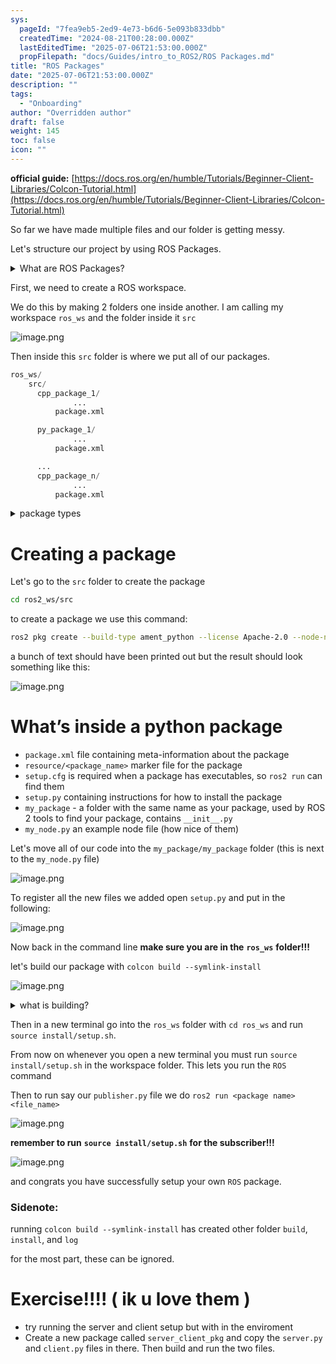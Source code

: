 ```yaml
---
sys:
  pageId: "7fea9eb5-2ed9-4e73-b6d6-5e093b833dbb"
  createdTime: "2024-08-21T00:28:00.000Z"
  lastEditedTime: "2025-07-06T21:53:00.000Z"
  propFilepath: "docs/Guides/intro_to_ROS2/ROS Packages.md"
title: "ROS Packages"
date: "2025-07-06T21:53:00.000Z"
description: ""
tags:
  - "Onboarding"
author: "Overridden author"
draft: false
weight: 145
toc: false
icon: ""
---
```


**official guide:** [https://docs.ros.org/en/humble/Tutorials/Beginner-Client-Libraries/Colcon-Tutorial.html](https://docs.ros.org/en/humble/Tutorials/Beginner-Client-Libraries/Colcon-Tutorial.html)

So far we have made multiple files and our folder is getting messy.

Let's structure our project by using ROS Packages.

<details>
      <summary>What are ROS Packages?</summary>
      ROS Packages are, as the name implies, packages of code that are highly sharable between ROS developers.
  </details>

First, we need to create a ROS workspace.

We do this by making 2 folders one inside another. I am calling my workspace `ros_ws` and the folder inside it `src`

![image.png](https://prod-files-secure.s3.us-west-2.amazonaws.com/d518164a-d88e-44d1-a4ee-3adb3bd8bce0/70706947-fd18-4537-a67b-e12946812d31/image.png?X-Amz-Algorithm=AWS4-HMAC-SHA256&X-Amz-Content-Sha256=UNSIGNED-PAYLOAD&X-Amz-Credential=ASIAZI2LB466WHRZN5EU%2F20250707%2Fus-west-2%2Fs3%2Faws4_request&X-Amz-Date=20250707T150818Z&X-Amz-Expires=3600&X-Amz-Security-Token=IQoJb3JpZ2luX2VjEG8aCXVzLXdlc3QtMiJGMEQCIA4uuy%2F9gy35ykjh7D7PTCVfc%2F6YddgiJAK%2B%2BTSkuRaEAiBGHstfAq9js63muglrIc22IhFZ6Qf6XjCcCBAwCm1EHSr%2FAwh4EAAaDDYzNzQyMzE4MzgwNSIMCggIrh0f%2B2EmbjptKtwDpAwJ1TioBPQv2kQHLGGKb%2BNlNzDeQpkh6Gh2kiMAvInJLDbZQDHtl9blRK7eUnQUgmZJHkYRN7sqBRCNGhW5dL87gRZHepiap1RMVhavd7WIf%2BddlhDwKZ0a6sVgOoqZXEHMLma9ilEIUaWWe5qQyOqgt6Jm%2FpOdWc5ly8nhvXODfQf6fjuqxbuw%2FB39cLKXl9SzDK%2BeoQiZFqo3ED09Ufd14E1mChTMhX3rH4BWw2cdKgZCHlGz0BYZV%2B%2B3CNy%2Bn60Nu1qdYW2DrBF%2F0%2FoDKtAQ1rr8aSeoJ8Aunuqk8XPF8HTUbwcuPLANUOcvlKUnBJ%2BnUKoqTRNwfujIqwhoGoaqppy0V9Q9HJkxwzkkVtM%2FlGr23hK3dpjpabhyzP9dmUpVX2q9QFBogYPOwvZD%2FFxnpZERCnDxx3jdH3KYpnx7ue3g8POgl6es2rtUmg75XoLzC%2FL7w6wMvrnWrLlAJ395YfN6Ulnka5obBXYNtbcWXmcW0JGNXjC%2BXRbVk6z6ZM2ek2Fw%2FU4rq0n8d7SJ8tHNn0ZzqUpntgdqsIuwoZ5pxijFrBHshJnUkrhObHd%2Fvc421%2FZhClP1CEgUgwphbPEXT8bKLY%2BYzLrCA2hz29sjmdtYsbsFfZouMy0wn7mvwwY6pgHmm6h3k6W%2Fx8S8r6zCIdBZkl5uTPqri376FOOnFgA4rVCVcYAmRkca7w5Brkhirc7LczIvPdLMjr5A%2BANwy5kdE0pBylN2Ci5%2BRCeaLRrAYSgH7%2Bcr77QXgAl0wb5DVFIToLBlH4E%2FNyfhcV9M6CPDRKAB%2F9ptt7MzIWsr%2BJPXtnVqVmad2I8M5lEnGCwyAgrgklvIb0GVN7C4IaUTkSE399hHf%2Fmu&X-Amz-Signature=231ba5bb60fdb011bb0a1e3c481c8221113340f4607a3a7713c0813c702fd55e&X-Amz-SignedHeaders=host&x-amz-checksum-mode=ENABLED&x-id=GetObject)

Then inside this `src` folder is where we put all of our packages.

```python
ros_ws/
    src/
      cpp_package_1/
		      ...
          package.xml

      py_package_1/
		      ...
          package.xml

      ...
      cpp_package_n/
		      ...
          package.xml

```

<details>

<summary>package types</summary>

packages can be either `C++` or python.

the intern file structure is different for each but for this guide we will stick to creating python packages

</details>

# Creating a package

Let's go to the `src` folder to create the package

```bash
cd ros2_ws/src
```

to create a package we use this command:

```bash
ros2 pkg create --build-type ament_python --license Apache-2.0 --node-name my_node my_package
```

a bunch of text should have been printed out but the result should look something like this:

![image.png](https://prod-files-secure.s3.us-west-2.amazonaws.com/d518164a-d88e-44d1-a4ee-3adb3bd8bce0/e6cf1e3f-8512-4a3e-b131-079f800bf3e8/image.png?X-Amz-Algorithm=AWS4-HMAC-SHA256&X-Amz-Content-Sha256=UNSIGNED-PAYLOAD&X-Amz-Credential=ASIAZI2LB466WHRZN5EU%2F20250707%2Fus-west-2%2Fs3%2Faws4_request&X-Amz-Date=20250707T150818Z&X-Amz-Expires=3600&X-Amz-Security-Token=IQoJb3JpZ2luX2VjEG8aCXVzLXdlc3QtMiJGMEQCIA4uuy%2F9gy35ykjh7D7PTCVfc%2F6YddgiJAK%2B%2BTSkuRaEAiBGHstfAq9js63muglrIc22IhFZ6Qf6XjCcCBAwCm1EHSr%2FAwh4EAAaDDYzNzQyMzE4MzgwNSIMCggIrh0f%2B2EmbjptKtwDpAwJ1TioBPQv2kQHLGGKb%2BNlNzDeQpkh6Gh2kiMAvInJLDbZQDHtl9blRK7eUnQUgmZJHkYRN7sqBRCNGhW5dL87gRZHepiap1RMVhavd7WIf%2BddlhDwKZ0a6sVgOoqZXEHMLma9ilEIUaWWe5qQyOqgt6Jm%2FpOdWc5ly8nhvXODfQf6fjuqxbuw%2FB39cLKXl9SzDK%2BeoQiZFqo3ED09Ufd14E1mChTMhX3rH4BWw2cdKgZCHlGz0BYZV%2B%2B3CNy%2Bn60Nu1qdYW2DrBF%2F0%2FoDKtAQ1rr8aSeoJ8Aunuqk8XPF8HTUbwcuPLANUOcvlKUnBJ%2BnUKoqTRNwfujIqwhoGoaqppy0V9Q9HJkxwzkkVtM%2FlGr23hK3dpjpabhyzP9dmUpVX2q9QFBogYPOwvZD%2FFxnpZERCnDxx3jdH3KYpnx7ue3g8POgl6es2rtUmg75XoLzC%2FL7w6wMvrnWrLlAJ395YfN6Ulnka5obBXYNtbcWXmcW0JGNXjC%2BXRbVk6z6ZM2ek2Fw%2FU4rq0n8d7SJ8tHNn0ZzqUpntgdqsIuwoZ5pxijFrBHshJnUkrhObHd%2Fvc421%2FZhClP1CEgUgwphbPEXT8bKLY%2BYzLrCA2hz29sjmdtYsbsFfZouMy0wn7mvwwY6pgHmm6h3k6W%2Fx8S8r6zCIdBZkl5uTPqri376FOOnFgA4rVCVcYAmRkca7w5Brkhirc7LczIvPdLMjr5A%2BANwy5kdE0pBylN2Ci5%2BRCeaLRrAYSgH7%2Bcr77QXgAl0wb5DVFIToLBlH4E%2FNyfhcV9M6CPDRKAB%2F9ptt7MzIWsr%2BJPXtnVqVmad2I8M5lEnGCwyAgrgklvIb0GVN7C4IaUTkSE399hHf%2Fmu&X-Amz-Signature=9d0e1e9da9a15eb09842f3507e5879e4d36369e91bd614a965dd9a4a76a54c4d&X-Amz-SignedHeaders=host&x-amz-checksum-mode=ENABLED&x-id=GetObject)

# What’s inside a python package

- `package.xml` file containing meta-information about the package
- `resource/<package_name>` marker file for the package
- `setup.cfg` is required when a package has executables, so `ros2 run` can find them
- `setup.py` containing instructions for how to install the package
- `my_package` - a folder with the same name as your package, used by ROS 2 tools to find your package, contains `__init__.py`
- `my_node.py` an example node file (how nice of them)

Let's move all of our code into the `my_package/my_package` folder (this is next to the `my_node.py` file)

![image.png](https://prod-files-secure.s3.us-west-2.amazonaws.com/d518164a-d88e-44d1-a4ee-3adb3bd8bce0/9ce58f11-0da9-4d3e-b86d-506a9685d378/image.png?X-Amz-Algorithm=AWS4-HMAC-SHA256&X-Amz-Content-Sha256=UNSIGNED-PAYLOAD&X-Amz-Credential=ASIAZI2LB466WHRZN5EU%2F20250707%2Fus-west-2%2Fs3%2Faws4_request&X-Amz-Date=20250707T150818Z&X-Amz-Expires=3600&X-Amz-Security-Token=IQoJb3JpZ2luX2VjEG8aCXVzLXdlc3QtMiJGMEQCIA4uuy%2F9gy35ykjh7D7PTCVfc%2F6YddgiJAK%2B%2BTSkuRaEAiBGHstfAq9js63muglrIc22IhFZ6Qf6XjCcCBAwCm1EHSr%2FAwh4EAAaDDYzNzQyMzE4MzgwNSIMCggIrh0f%2B2EmbjptKtwDpAwJ1TioBPQv2kQHLGGKb%2BNlNzDeQpkh6Gh2kiMAvInJLDbZQDHtl9blRK7eUnQUgmZJHkYRN7sqBRCNGhW5dL87gRZHepiap1RMVhavd7WIf%2BddlhDwKZ0a6sVgOoqZXEHMLma9ilEIUaWWe5qQyOqgt6Jm%2FpOdWc5ly8nhvXODfQf6fjuqxbuw%2FB39cLKXl9SzDK%2BeoQiZFqo3ED09Ufd14E1mChTMhX3rH4BWw2cdKgZCHlGz0BYZV%2B%2B3CNy%2Bn60Nu1qdYW2DrBF%2F0%2FoDKtAQ1rr8aSeoJ8Aunuqk8XPF8HTUbwcuPLANUOcvlKUnBJ%2BnUKoqTRNwfujIqwhoGoaqppy0V9Q9HJkxwzkkVtM%2FlGr23hK3dpjpabhyzP9dmUpVX2q9QFBogYPOwvZD%2FFxnpZERCnDxx3jdH3KYpnx7ue3g8POgl6es2rtUmg75XoLzC%2FL7w6wMvrnWrLlAJ395YfN6Ulnka5obBXYNtbcWXmcW0JGNXjC%2BXRbVk6z6ZM2ek2Fw%2FU4rq0n8d7SJ8tHNn0ZzqUpntgdqsIuwoZ5pxijFrBHshJnUkrhObHd%2Fvc421%2FZhClP1CEgUgwphbPEXT8bKLY%2BYzLrCA2hz29sjmdtYsbsFfZouMy0wn7mvwwY6pgHmm6h3k6W%2Fx8S8r6zCIdBZkl5uTPqri376FOOnFgA4rVCVcYAmRkca7w5Brkhirc7LczIvPdLMjr5A%2BANwy5kdE0pBylN2Ci5%2BRCeaLRrAYSgH7%2Bcr77QXgAl0wb5DVFIToLBlH4E%2FNyfhcV9M6CPDRKAB%2F9ptt7MzIWsr%2BJPXtnVqVmad2I8M5lEnGCwyAgrgklvIb0GVN7C4IaUTkSE399hHf%2Fmu&X-Amz-Signature=09b28a29a1c8146c90d8c5a33cde150b3857fa3fab873ed8074f16006a5abffc&X-Amz-SignedHeaders=host&x-amz-checksum-mode=ENABLED&x-id=GetObject)

To register all the new files we added open `setup.py` and put in the following:

![image.png](https://prod-files-secure.s3.us-west-2.amazonaws.com/d518164a-d88e-44d1-a4ee-3adb3bd8bce0/1cd7c262-4cae-4496-9d75-c178537d24a2/image.png?X-Amz-Algorithm=AWS4-HMAC-SHA256&X-Amz-Content-Sha256=UNSIGNED-PAYLOAD&X-Amz-Credential=ASIAZI2LB466WHRZN5EU%2F20250707%2Fus-west-2%2Fs3%2Faws4_request&X-Amz-Date=20250707T150818Z&X-Amz-Expires=3600&X-Amz-Security-Token=IQoJb3JpZ2luX2VjEG8aCXVzLXdlc3QtMiJGMEQCIA4uuy%2F9gy35ykjh7D7PTCVfc%2F6YddgiJAK%2B%2BTSkuRaEAiBGHstfAq9js63muglrIc22IhFZ6Qf6XjCcCBAwCm1EHSr%2FAwh4EAAaDDYzNzQyMzE4MzgwNSIMCggIrh0f%2B2EmbjptKtwDpAwJ1TioBPQv2kQHLGGKb%2BNlNzDeQpkh6Gh2kiMAvInJLDbZQDHtl9blRK7eUnQUgmZJHkYRN7sqBRCNGhW5dL87gRZHepiap1RMVhavd7WIf%2BddlhDwKZ0a6sVgOoqZXEHMLma9ilEIUaWWe5qQyOqgt6Jm%2FpOdWc5ly8nhvXODfQf6fjuqxbuw%2FB39cLKXl9SzDK%2BeoQiZFqo3ED09Ufd14E1mChTMhX3rH4BWw2cdKgZCHlGz0BYZV%2B%2B3CNy%2Bn60Nu1qdYW2DrBF%2F0%2FoDKtAQ1rr8aSeoJ8Aunuqk8XPF8HTUbwcuPLANUOcvlKUnBJ%2BnUKoqTRNwfujIqwhoGoaqppy0V9Q9HJkxwzkkVtM%2FlGr23hK3dpjpabhyzP9dmUpVX2q9QFBogYPOwvZD%2FFxnpZERCnDxx3jdH3KYpnx7ue3g8POgl6es2rtUmg75XoLzC%2FL7w6wMvrnWrLlAJ395YfN6Ulnka5obBXYNtbcWXmcW0JGNXjC%2BXRbVk6z6ZM2ek2Fw%2FU4rq0n8d7SJ8tHNn0ZzqUpntgdqsIuwoZ5pxijFrBHshJnUkrhObHd%2Fvc421%2FZhClP1CEgUgwphbPEXT8bKLY%2BYzLrCA2hz29sjmdtYsbsFfZouMy0wn7mvwwY6pgHmm6h3k6W%2Fx8S8r6zCIdBZkl5uTPqri376FOOnFgA4rVCVcYAmRkca7w5Brkhirc7LczIvPdLMjr5A%2BANwy5kdE0pBylN2Ci5%2BRCeaLRrAYSgH7%2Bcr77QXgAl0wb5DVFIToLBlH4E%2FNyfhcV9M6CPDRKAB%2F9ptt7MzIWsr%2BJPXtnVqVmad2I8M5lEnGCwyAgrgklvIb0GVN7C4IaUTkSE399hHf%2Fmu&X-Amz-Signature=2f555d8648e8d77084303106f70a93751115d293a82a0ce448ad12ef08d469f0&X-Amz-SignedHeaders=host&x-amz-checksum-mode=ENABLED&x-id=GetObject)

Now back in the command line **make sure you are in the** **`ros_ws`** **folder!!!**

let's build our package with `colcon build --symlink-install`

![image.png](https://prod-files-secure.s3.us-west-2.amazonaws.com/d518164a-d88e-44d1-a4ee-3adb3bd8bce0/2f2a0d27-b173-48fd-b189-5f5c0ce65619/image.png?X-Amz-Algorithm=AWS4-HMAC-SHA256&X-Amz-Content-Sha256=UNSIGNED-PAYLOAD&X-Amz-Credential=ASIAZI2LB466WHRZN5EU%2F20250707%2Fus-west-2%2Fs3%2Faws4_request&X-Amz-Date=20250707T150818Z&X-Amz-Expires=3600&X-Amz-Security-Token=IQoJb3JpZ2luX2VjEG8aCXVzLXdlc3QtMiJGMEQCIA4uuy%2F9gy35ykjh7D7PTCVfc%2F6YddgiJAK%2B%2BTSkuRaEAiBGHstfAq9js63muglrIc22IhFZ6Qf6XjCcCBAwCm1EHSr%2FAwh4EAAaDDYzNzQyMzE4MzgwNSIMCggIrh0f%2B2EmbjptKtwDpAwJ1TioBPQv2kQHLGGKb%2BNlNzDeQpkh6Gh2kiMAvInJLDbZQDHtl9blRK7eUnQUgmZJHkYRN7sqBRCNGhW5dL87gRZHepiap1RMVhavd7WIf%2BddlhDwKZ0a6sVgOoqZXEHMLma9ilEIUaWWe5qQyOqgt6Jm%2FpOdWc5ly8nhvXODfQf6fjuqxbuw%2FB39cLKXl9SzDK%2BeoQiZFqo3ED09Ufd14E1mChTMhX3rH4BWw2cdKgZCHlGz0BYZV%2B%2B3CNy%2Bn60Nu1qdYW2DrBF%2F0%2FoDKtAQ1rr8aSeoJ8Aunuqk8XPF8HTUbwcuPLANUOcvlKUnBJ%2BnUKoqTRNwfujIqwhoGoaqppy0V9Q9HJkxwzkkVtM%2FlGr23hK3dpjpabhyzP9dmUpVX2q9QFBogYPOwvZD%2FFxnpZERCnDxx3jdH3KYpnx7ue3g8POgl6es2rtUmg75XoLzC%2FL7w6wMvrnWrLlAJ395YfN6Ulnka5obBXYNtbcWXmcW0JGNXjC%2BXRbVk6z6ZM2ek2Fw%2FU4rq0n8d7SJ8tHNn0ZzqUpntgdqsIuwoZ5pxijFrBHshJnUkrhObHd%2Fvc421%2FZhClP1CEgUgwphbPEXT8bKLY%2BYzLrCA2hz29sjmdtYsbsFfZouMy0wn7mvwwY6pgHmm6h3k6W%2Fx8S8r6zCIdBZkl5uTPqri376FOOnFgA4rVCVcYAmRkca7w5Brkhirc7LczIvPdLMjr5A%2BANwy5kdE0pBylN2Ci5%2BRCeaLRrAYSgH7%2Bcr77QXgAl0wb5DVFIToLBlH4E%2FNyfhcV9M6CPDRKAB%2F9ptt7MzIWsr%2BJPXtnVqVmad2I8M5lEnGCwyAgrgklvIb0GVN7C4IaUTkSE399hHf%2Fmu&X-Amz-Signature=6539d0d6f54a0a2004dc71fb87016ffd13bc97fb79b0e8efc49707e6161a7323&X-Amz-SignedHeaders=host&x-amz-checksum-mode=ENABLED&x-id=GetObject)

<details>

<summary>what is building?</summary>

if you are a CS major at Rose-Hulman you will learn the answer to this in CSSE132

but TLDR; is it combines all the code files into one program that can be run easily 

</details>

Then in a new terminal go into the `ros_ws` folder with `cd ros_ws` and run `source install/setup.sh`. 

From now on whenever you open a new terminal you must run `source install/setup.sh` in the workspace folder. This lets you run the `ROS` command

Then to run say our `publisher.py` file we do `ros2 run <package name> <file_name>`

![image.png](https://prod-files-secure.s3.us-west-2.amazonaws.com/d518164a-d88e-44d1-a4ee-3adb3bd8bce0/4f4b1219-3a44-4632-aa0a-ce3471699f59/image.png?X-Amz-Algorithm=AWS4-HMAC-SHA256&X-Amz-Content-Sha256=UNSIGNED-PAYLOAD&X-Amz-Credential=ASIAZI2LB466WHRZN5EU%2F20250707%2Fus-west-2%2Fs3%2Faws4_request&X-Amz-Date=20250707T150818Z&X-Amz-Expires=3600&X-Amz-Security-Token=IQoJb3JpZ2luX2VjEG8aCXVzLXdlc3QtMiJGMEQCIA4uuy%2F9gy35ykjh7D7PTCVfc%2F6YddgiJAK%2B%2BTSkuRaEAiBGHstfAq9js63muglrIc22IhFZ6Qf6XjCcCBAwCm1EHSr%2FAwh4EAAaDDYzNzQyMzE4MzgwNSIMCggIrh0f%2B2EmbjptKtwDpAwJ1TioBPQv2kQHLGGKb%2BNlNzDeQpkh6Gh2kiMAvInJLDbZQDHtl9blRK7eUnQUgmZJHkYRN7sqBRCNGhW5dL87gRZHepiap1RMVhavd7WIf%2BddlhDwKZ0a6sVgOoqZXEHMLma9ilEIUaWWe5qQyOqgt6Jm%2FpOdWc5ly8nhvXODfQf6fjuqxbuw%2FB39cLKXl9SzDK%2BeoQiZFqo3ED09Ufd14E1mChTMhX3rH4BWw2cdKgZCHlGz0BYZV%2B%2B3CNy%2Bn60Nu1qdYW2DrBF%2F0%2FoDKtAQ1rr8aSeoJ8Aunuqk8XPF8HTUbwcuPLANUOcvlKUnBJ%2BnUKoqTRNwfujIqwhoGoaqppy0V9Q9HJkxwzkkVtM%2FlGr23hK3dpjpabhyzP9dmUpVX2q9QFBogYPOwvZD%2FFxnpZERCnDxx3jdH3KYpnx7ue3g8POgl6es2rtUmg75XoLzC%2FL7w6wMvrnWrLlAJ395YfN6Ulnka5obBXYNtbcWXmcW0JGNXjC%2BXRbVk6z6ZM2ek2Fw%2FU4rq0n8d7SJ8tHNn0ZzqUpntgdqsIuwoZ5pxijFrBHshJnUkrhObHd%2Fvc421%2FZhClP1CEgUgwphbPEXT8bKLY%2BYzLrCA2hz29sjmdtYsbsFfZouMy0wn7mvwwY6pgHmm6h3k6W%2Fx8S8r6zCIdBZkl5uTPqri376FOOnFgA4rVCVcYAmRkca7w5Brkhirc7LczIvPdLMjr5A%2BANwy5kdE0pBylN2Ci5%2BRCeaLRrAYSgH7%2Bcr77QXgAl0wb5DVFIToLBlH4E%2FNyfhcV9M6CPDRKAB%2F9ptt7MzIWsr%2BJPXtnVqVmad2I8M5lEnGCwyAgrgklvIb0GVN7C4IaUTkSE399hHf%2Fmu&X-Amz-Signature=2d0030c5ed9cde2d01ed5aa59b54a497a0b25a382939bcea334461f9c51a55e6&X-Amz-SignedHeaders=host&x-amz-checksum-mode=ENABLED&x-id=GetObject)

**remember to run** **`source install/setup.sh`** **for the subscriber!!!**

![image.png](https://prod-files-secure.s3.us-west-2.amazonaws.com/d518164a-d88e-44d1-a4ee-3adb3bd8bce0/02121119-dad4-49ec-8356-c956108b4243/image.png?X-Amz-Algorithm=AWS4-HMAC-SHA256&X-Amz-Content-Sha256=UNSIGNED-PAYLOAD&X-Amz-Credential=ASIAZI2LB466WHRZN5EU%2F20250707%2Fus-west-2%2Fs3%2Faws4_request&X-Amz-Date=20250707T150818Z&X-Amz-Expires=3600&X-Amz-Security-Token=IQoJb3JpZ2luX2VjEG8aCXVzLXdlc3QtMiJGMEQCIA4uuy%2F9gy35ykjh7D7PTCVfc%2F6YddgiJAK%2B%2BTSkuRaEAiBGHstfAq9js63muglrIc22IhFZ6Qf6XjCcCBAwCm1EHSr%2FAwh4EAAaDDYzNzQyMzE4MzgwNSIMCggIrh0f%2B2EmbjptKtwDpAwJ1TioBPQv2kQHLGGKb%2BNlNzDeQpkh6Gh2kiMAvInJLDbZQDHtl9blRK7eUnQUgmZJHkYRN7sqBRCNGhW5dL87gRZHepiap1RMVhavd7WIf%2BddlhDwKZ0a6sVgOoqZXEHMLma9ilEIUaWWe5qQyOqgt6Jm%2FpOdWc5ly8nhvXODfQf6fjuqxbuw%2FB39cLKXl9SzDK%2BeoQiZFqo3ED09Ufd14E1mChTMhX3rH4BWw2cdKgZCHlGz0BYZV%2B%2B3CNy%2Bn60Nu1qdYW2DrBF%2F0%2FoDKtAQ1rr8aSeoJ8Aunuqk8XPF8HTUbwcuPLANUOcvlKUnBJ%2BnUKoqTRNwfujIqwhoGoaqppy0V9Q9HJkxwzkkVtM%2FlGr23hK3dpjpabhyzP9dmUpVX2q9QFBogYPOwvZD%2FFxnpZERCnDxx3jdH3KYpnx7ue3g8POgl6es2rtUmg75XoLzC%2FL7w6wMvrnWrLlAJ395YfN6Ulnka5obBXYNtbcWXmcW0JGNXjC%2BXRbVk6z6ZM2ek2Fw%2FU4rq0n8d7SJ8tHNn0ZzqUpntgdqsIuwoZ5pxijFrBHshJnUkrhObHd%2Fvc421%2FZhClP1CEgUgwphbPEXT8bKLY%2BYzLrCA2hz29sjmdtYsbsFfZouMy0wn7mvwwY6pgHmm6h3k6W%2Fx8S8r6zCIdBZkl5uTPqri376FOOnFgA4rVCVcYAmRkca7w5Brkhirc7LczIvPdLMjr5A%2BANwy5kdE0pBylN2Ci5%2BRCeaLRrAYSgH7%2Bcr77QXgAl0wb5DVFIToLBlH4E%2FNyfhcV9M6CPDRKAB%2F9ptt7MzIWsr%2BJPXtnVqVmad2I8M5lEnGCwyAgrgklvIb0GVN7C4IaUTkSE399hHf%2Fmu&X-Amz-Signature=c7eae869a460acf826aa8d6217aff2f1bfa51aa6e45d4d43680fc6c4418a42a2&X-Amz-SignedHeaders=host&x-amz-checksum-mode=ENABLED&x-id=GetObject)

and congrats you have successfully setup your own `ROS` package.

### Sidenote:

running `colcon build --symlink-install` has created other folder `build`, `install`, and `log`

for the most part, these can be ignored.

# Exercise!!!! ( ik u love them )

- try running the server and client setup but with in the enviroment
- Create a new package called `server_client_pkg` and copy the `server.py` and `client.py` files in there. Then build and run the two files.

